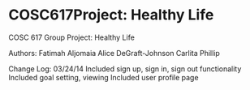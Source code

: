 COSC617Project: Healthy Life
==============

COSC 617 Group Project: Healthy Life

Authors:
 Fatimah Aljomaia
 Alice DeGraft-Johnson
 Carlita Phillip
 
Change Log:
 03/24/14 
  Included sign up, sign in, sign out functionality
  Included goal setting, viewing
  Included user profile page
